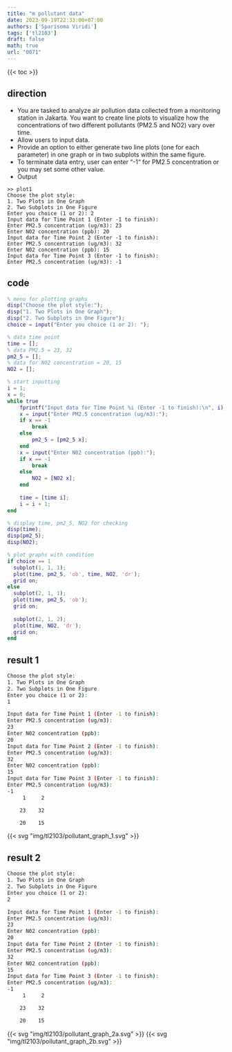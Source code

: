 ```yaml
---
title: "m pollutant data"
date: 2023-09-19T22:33:00+07:00
authors: ['Sparisoma Viridi']
tags: ['tl2103']
draft: false
math: true
url: "0071"
---
```

{{< toc >}}


## direction
+ You are tasked to analyze air pollution data collected from a monitoring station in Jakarta. You want to create line plots to visualize how the concentrations of two different pollutants (PM2.5 and NO2) vary over time.
+ Allow users to input data.
+ Provide an option to either generate two line plots (one for each parameter) in one graph or in two subplots within the same figure.
+ To terminate data entry, user can enter “-1“ for PM2.5 concentration or you may set some other value.
+ Output
```
>> plot1
Choose the plot style:
1. Two Plots in One Graph
2. Two Subplots in One Figure
Enter you choice (1 or 2): 2
Input data for Time Point 1 (Enter -1 to finish):
Enter PM2.5 concentration (ug/m3): 23
Enter N02 concentration (ppb): 20
Input data for Time Point 2 (Enter -1 to finish):
Enter PM2.5 concentration (ug/m3): 32
Enter N02 concentration (ppb): 15
Input data for Time Point 3 (Enter -1 to finish):
Enter PM2.5 concentration (ug/m3): -1
```

## code
```matlab
% menu for plotting graphs
disp("Choose the plot style:");
disp("1. Two Plots in One Graph");
disp("2. Two Subplots in One Figure");
choice = input("Enter you choice (1 or 2): ");

% data time point
time = [];
% data PM2.5 = 23, 32
pm2_5 = [];
% data for N02 concentration = 20, 15
NO2 = [];

% start inputting
i = 1;
x = 0;
while true
    fprintf("Input data for Time Point %i (Enter -1 to finish):\n", i);
    x = input("Enter PM2.5 concentration (ug/m3):");
    if x == -1
        break
    else
        pm2_5 = [pm2_5 x];
    end
    x = input("Enter N02 concentration (ppb):");
    if x == -1
        break
    else
        NO2 = [NO2 x];
    end
    
    time = [time i];
    i = i + 1;
end

% display time, pm2_5, NO2 for checking
disp(time);
disp(pm2_5);
disp(NO2);

% plot graphs with condition
if choice == 1
  subplot(1, 1, 1);
  plot(time, pm2_5, 'ob', time, NO2, 'dr');
  grid on;
else
  subplot(2, 1, 1);
  plot(time, pm2_5, 'ob');
  grid on;
  
  subplot(2, 1, 2);
  plot(time, NO2, 'dr');
  grid on;
end
```

## result 1
```bash
Choose the plot style:
1. Two Plots in One Graph
2. Two Subplots in One Figure
Enter you choice (1 or 2): 
1

Input data for Time Point 1 (Enter -1 to finish):
Enter PM2.5 concentration (ug/m3):
23
Enter N02 concentration (ppb):
20
Input data for Time Point 2 (Enter -1 to finish):
Enter PM2.5 concentration (ug/m3):
32
Enter N02 concentration (ppb):
15
Input data for Time Point 3 (Enter -1 to finish):
Enter PM2.5 concentration (ug/m3):
-1
     1     2

    23    32

    20    15
```

{{< svg "img/tl2103/pollutant_graph_1.svg" >}}


## result 2
```bash
Choose the plot style:
1. Two Plots in One Graph
2. Two Subplots in One Figure
Enter you choice (1 or 2): 
2

Input data for Time Point 1 (Enter -1 to finish):
Enter PM2.5 concentration (ug/m3):
23
Enter N02 concentration (ppb):
20
Input data for Time Point 2 (Enter -1 to finish):
Enter PM2.5 concentration (ug/m3):
32
Enter N02 concentration (ppb):
15
Input data for Time Point 3 (Enter -1 to finish):
Enter PM2.5 concentration (ug/m3):
-1
     1     2

    23    32

    20    15
```

{{< svg "img/tl2103/pollutant_graph_2a.svg" >}}
{{< svg "img/tl2103/pollutant_graph_2b.svg" >}}